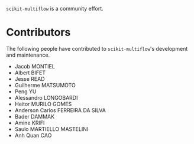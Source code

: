 `scikit-multiflow` is a community effort.

# Contributors

The following people have contributed to `scikit-multiflow`'s development and maintenance.

* Jacob MONTIEL
* Albert BIFET
* Jesse READ
* Guilherme MATSUMOTO
* Peng YU
* Alessandro LONGOBARDI
* Heitor MURILO GOMES
* Anderson Carlos FERREIRA DA SILVA
* Bader DAMMAK
* Amine KRIFI
* Saulo MARTIELLO MASTELINI
* Anh Quan CAO
